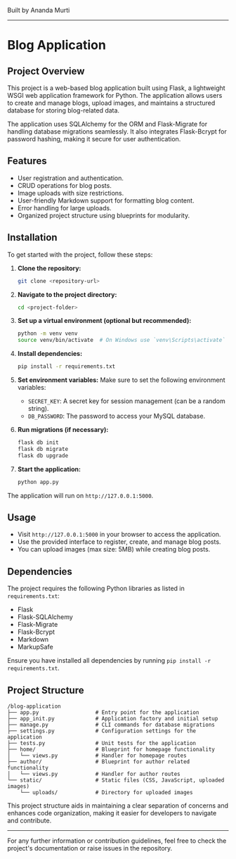 
Built by Ananda Murti

---

# Blog Application

## Project Overview
This project is a web-based blog application built using Flask, a lightweight WSGI web application framework for Python. The application allows users to create and manage blogs, upload images, and maintains a structured database for storing blog-related data. 

The application uses SQLAlchemy for the ORM and Flask-Migrate for handling database migrations seamlessly. It also integrates Flask-Bcrypt for password hashing, making it secure for user authentication.

## Features
- User registration and authentication.
- CRUD operations for blog posts.
- Image uploads with size restrictions.
- User-friendly Markdown support for formatting blog content.
- Error handling for large uploads.
- Organized project structure using blueprints for modularity.

## Installation
To get started with the project, follow these steps:

1. **Clone the repository:**
   ```bash
   git clone <repository-url>
   ```

2. **Navigate to the project directory:**
   ```bash
   cd <project-folder>
   ```

3. **Set up a virtual environment (optional but recommended):**
   ```bash
   python -m venv venv
   source venv/bin/activate  # On Windows use `venv\Scripts\activate`
   ```

4. **Install dependencies:**
   ```bash
   pip install -r requirements.txt
   ```

5. **Set environment variables:**
   Make sure to set the following environment variables:
   - `SECRET_KEY`: A secret key for session management (can be a random string).
   - `DB_PASSWORD`: The password to access your MySQL database.

6. **Run migrations (if necessary):**
   ```bash
   flask db init
   flask db migrate
   flask db upgrade
   ```

7. **Start the application:**
   ```bash
   python app.py
   ```

The application will run on `http://127.0.0.1:5000`.

## Usage
- Visit `http://127.0.0.1:5000` in your browser to access the application.
- Use the provided interface to register, create, and manage blog posts.
- You can upload images (max size: 5MB) while creating blog posts.
  
## Dependencies
The project requires the following Python libraries as listed in `requirements.txt`:
- Flask
- Flask-SQLAlchemy
- Flask-Migrate
- Flask-Bcrypt
- Markdown
- MarkupSafe

Ensure you have installed all dependencies by running `pip install -r requirements.txt`.

## Project Structure
```
/blog-application
├── app.py                  # Entry point for the application
├── app_init.py             # Application factory and initial setup
├── manage.py               # CLI commands for database migrations
├── settings.py             # Configuration settings for the application
├── tests.py                # Unit tests for the application
├── home/                   # Blueprint for homepage functionality
│   └── views.py            # Handler for homepage routes
├── author/                 # Blueprint for author related functionality
│   └── views.py            # Handler for author routes
└── static/                 # Static files (CSS, JavaScript, uploaded images)
    └── uploads/            # Directory for uploaded images
```

This project structure aids in maintaining a clear separation of concerns and enhances code organization, making it easier for developers to navigate and contribute.

--- 

For any further information or contribution guidelines, feel free to check the project's documentation or raise issues in the repository.

